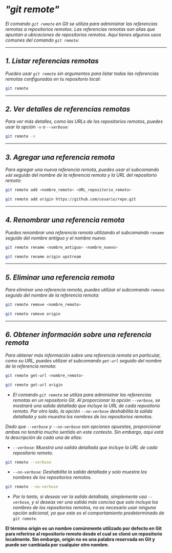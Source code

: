 <!-- Autor: Daniel Benjamin Perez Morales -->
<!-- GitHub: https://github.com/DanielBenjaminPerezMoralesDev13 -->
<!-- Gitlab: https://gitlab.com/DanielBenjaminPerezMoralesDev13 -->
<!-- Correo electrónico: danielperezdev@proton.me -->

# ***"git remote"***

*El comando `git remote` en Git se utiliza para administrar las referencias remotas a repositorios remotos. Las referencias remotas son alias que apuntan a ubicaciones de repositorios remotos. Aquí tienes algunos usos comunes del comando `git remote`:*

---

## ***1. Listar referencias remotas***

*Puedes usar `git remote` sin argumentos para listar todas las referencias remotas configuradas en tu repositorio local:*

```bash
git remote
```

---

## ***2. Ver detalles de referencias remotas***

*Para ver más detalles, como las URLs de los repositorios remotos, puedes usar la opción `-v` o `--verbose`:*

```bash
git remote -v
```

---

## ***3. Agregar una referencia remota***

*Para agregar una nueva referencia remota, puedes usar el subcomando `add` seguido del nombre de la referencia remota y la URL del repositorio remoto:*

```bash
git remote add <nombre_remoto> <URL_repositorio_remoto>
```

```bash
git remote add origin https://github.com/usuario/repo.git
```

---

## ***4. Renombrar una referencia remota***

*Puedes renombrar una referencia remota utilizando el subcomando `rename` seguido del nombre antiguo y el nombre nuevo:*

```bash
git remote rename <nombre_antiguo> <nombre_nuevo>
```

```bash
git remote rename origin upstream
```

---

## ***5. Eliminar una referencia remota***

*Para eliminar una referencia remota, puedes utilizar el subcomando `remove` seguido del nombre de la referencia remota:*

```bash
git remote remove <nombre_remoto>
```

```bash
git remote remove origin
```

---

## ***6. Obtener información sobre una referencia remota***

*Para obtener más información sobre una referencia remota en particular, como su URL, puedes utilizar el subcomando `get-url` seguido del nombre de la referencia remota:*

```bash
git remote get-url <nombre_remoto>
```

```bash
git remote get-url origin
```

- *El comando `git remote` se utiliza para administrar las referencias remotas en un repositorio Git. Al proporcionar la opción `--verbose`, se mostrará una salida detallada que incluye la URL de cada repositorio remoto. Por otro lado, la opción `--no-verbose` deshabilita la salida detallada y solo muestra los nombres de los repositorios remotos.*

*Dado que `--verbose` y `--no-verbose` son opciones opuestas, proporcionar ambas no tendría mucho sentido en este contexto. Sin embargo, aquí está la descripción de cada una de ellas:*

- *`--verbose`: Muestra una salida detallada que incluye la URL de cada repositorio remoto.*

```bash
git remote --verbose
```

- *`--no-verbose`: Deshabilita la salida detallada y solo muestra los nombres de los repositorios remotos.*

```bash
git remote --no-verbose
```

- *Por lo tanto, si deseas ver la salida detallada, simplemente usa `--verbose`, y si deseas ver una salida más concisa que solo incluya los nombres de los repositorios remotos, no es necesario usar ninguna opción adicional, ya que este es el comportamiento predeterminado de `git remote`.*

**El término origin es un nombre comúnmente utilizado por defecto en Git para referirse al repositorio remoto desde el cual se clonó un repositorio localmente. Sin embargo, origin no es una palabra reservada en Git y puede ser cambiada por cualquier otro nombre.**
